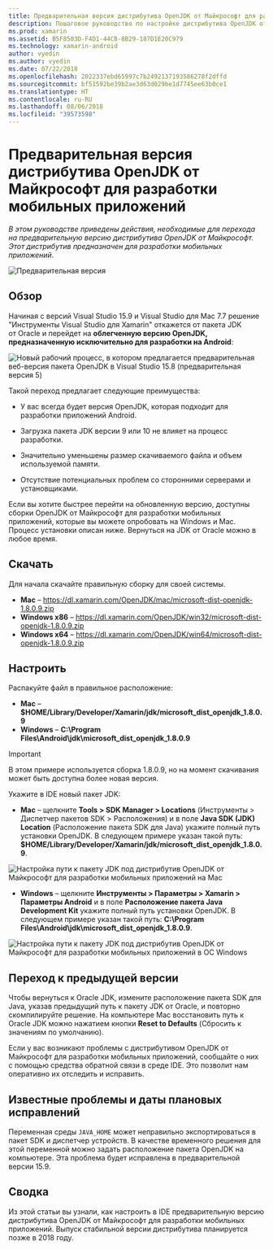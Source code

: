 ```yaml
---
title: Предварительная версия дистрибутива OpenJDK от Майкрософт для разработки мобильных приложений
description: Пошаговое руководство по настройке дистрибутива OpenJDK от Майкрософт для разработки мобильных приложений.
ms.prod: xamarin
ms.assetid: B5F8503D-F4D1-44CB-8B29-187D1E20C979
ms.technology: xamarin-android
author: vyedin
ms.author: vyedin
ms.date: 07/22/2018
ms.openlocfilehash: 2022337ebd65997c7b2492137193586278f2dffd
ms.sourcegitcommit: bf51592be39b2ae3d63d029be1d7745ee63b0ce1
ms.translationtype: HT
ms.contentlocale: ru-RU
ms.lasthandoff: 08/06/2018
ms.locfileid: "39573598"
---
```

# <a name="microsofts-mobile-openjdk-distribution-preview"></a>Предварительная версия дистрибутива OpenJDK от Майкрософт для разработки мобильных приложений

_В этом руководстве приведены действия, необходимые для перехода на предварительную версию дистрибутива OpenJDK от Майкрософт. Этот дистрибутив предназначен для разработки мобильных приложений._

![Предварительная версия](~/media/shared/preview.png)

## <a name="overview"></a>Обзор

Начиная с версий Visual Studio 15.9 и Visual Studio для Mac 7.7 решение "Инструменты Visual Studio для Xamarin" откажется от пакета JDK от Oracle и перейдет на **облегченную версию OpenJDK, предназначенную исключительно для разработки на Android**:

![Новый рабочий процесс, в котором предлагается предварительная веб-версия пакета OpenJDK в Visual Studio 15.8 (предварительная версия 5)](openjdk-images/openjdk.png)

Такой переход предлагает следующие преимущества:

- У вас всегда будет версия OpenJDK, которая подходит для разработки приложений Android.

- Загрузка пакета JDK версии 9 или 10 не влияет на процесс разработки.

- Значительно уменьшены размер скачиваемого файла и объем используемой памяти.

- Отсутствие потенциальных проблем со сторонними серверами и установщиками.

Если вы хотите быстрее перейти на обновленную версию, доступны сборки OpenJDK от Майкрософт для разработки мобильных приложений, которые вы можете опробовать на Windows и Mac. Процесс установки описан ниже. Вернуться на JDK от Oracle можно в любое время.

## <a name="download"></a>Скачать

Для начала скачайте правильную сборку для своей системы.

- **Mac** &ndash; https://dl.xamarin.com/OpenJDK/mac/microsoft-dist-openjdk-1.8.0.9.zip
- **Windows x86** &ndash; https://dl.xamarin.com/OpenJDK/win32/microsoft-dist-openjdk-1.8.0.9.zip
- **Windows x64** &ndash; https://dl.xamarin.com/OpenJDK/win64/microsoft-dist-openjdk-1.8.0.9.zip

## <a name="configure"></a>Настроить

Распакуйте файл в правильное расположение:

- **Mac** &ndash; **$HOME/Library/Developer/Xamarin/jdk/microsoft_dist_openjdk_1.8.0.9**
- **Windows** &ndash; **C:\\Program Files\\Android\\jdk\\microsoft_dist_openjdk_1.8.0.9**

> [!IMPORTANT]
> В этом примере используется сборка 1.8.0.9, но на момент скачивания может быть доступна более новая версия.

Укажите в IDE новый пакет JDK:

- **Mac** &ndash; щелкните **Tools > SDK Manager > Locations** (Инструменты > Диспетчер пакетов SDK > Расположения) и в поле **Java SDK (JDK) Location** (Расположение пакета SDK для Java) укажите полный путь установки OpenJDK. В следующем примере указан такой путь: **$HOME/Library/Developer/Xamarin/jdk/microsoft_dist_openjdk_1.8.0.9**.

![Настройка пути к пакету JDK под дистрибутив OpenJDK от Майкрософт для разработки мобильных приложений на Mac](openjdk-images/vsm.png)

- **Windows** &ndash; щелкните **Инструменты > Параметры > Xamarin > Параметры Android** и в поле **Расположение пакета Java Development Kit** укажите полный путь установки OpenJDK. В следующем примере указан такой путь: **C:\\Program Files\\Android\\jdk\\microsoft_dist_openjdk_1.8.0.9**.

![Настройка пути к пакету JDK под дистрибутив OpenJDK от Майкрософт для разработки мобильных приложений в ОС Windows](openjdk-images/vs.png)

## <a name="revert"></a>Переход к предыдущей версии

Чтобы вернуться к Oracle JDK, измените расположение пакета SDK для Java, указав предыдущий путь к пакету JDK от Oracle, и повторно скомпилируйте решение. На компьютере Mac восстановить путь к Oracle JDK можно нажатием кнопки **Reset to Defaults** (Сбросить к значениям по умолчанию).

Если у вас возникают проблемы с дистрибутивом OpenJDK от Майкрософт для разработки мобильных приложений, сообщайте о них с помощью средства обратной связи в среде IDE. Это позволит нам оперативно их отследить и исправить.

## <a name="known-issues--planned-fix-dates"></a>Известные проблемы и даты плановых исправлений

Переменная среды `JAVA_HOME` может неправильно экспортироваться в пакет SDK и диспетчер устройств. В качестве временного решения для этой переменной можно задать расположение пакета OpenJDK на компьютере. Эта проблема будет исправлена в предварительной версии 15.9.

## <a name="summary"></a>Сводка

Из этой статьи вы узнали, как настроить в IDE предварительную версию дистрибутива OpenJDK от Майкрософт для разработки мобильных приложений. Выпуск стабильной версии дистрибутива планируется позже в 2018 году.
